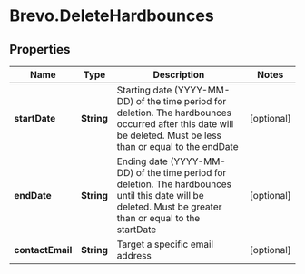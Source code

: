 # Brevo.DeleteHardbounces

## Properties
Name | Type | Description | Notes
------------ | ------------- | ------------- | -------------
**startDate** | **String** | Starting date (YYYY-MM-DD) of the time period for deletion. The hardbounces occurred after this date will be deleted. Must be less than or equal to the endDate | [optional] 
**endDate** | **String** | Ending date (YYYY-MM-DD) of the time period for deletion. The hardbounces until this date will be deleted. Must be greater than or equal to the startDate | [optional] 
**contactEmail** | **String** | Target a specific email address | [optional] 


